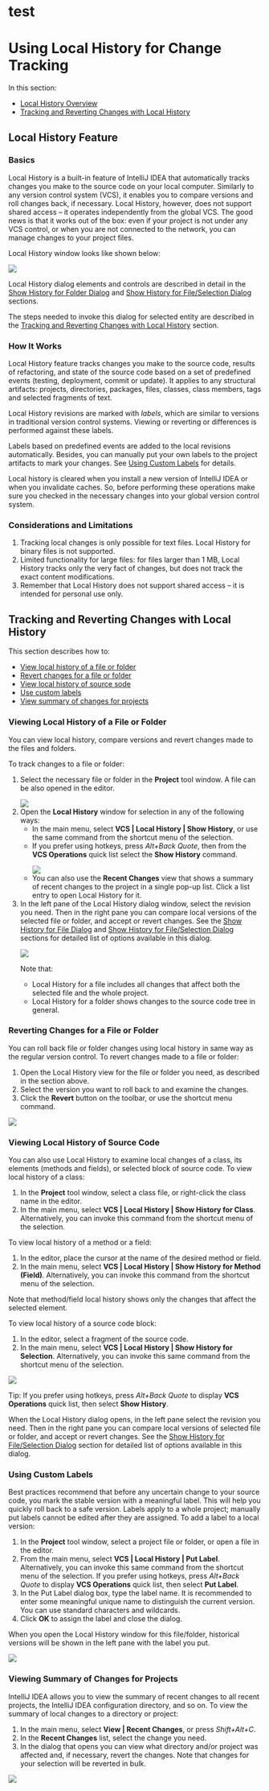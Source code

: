 # test
<h1>Using Local History for Change Tracking</h1>
In this section:
<ul>
<li><a href="#local-history-feature">Local History Overview</a></li>
<li><a href="#tracking-and-reverting-changes-with-local- history">Tracking and Reverting Changes with Local History</a></li>
</ul>
<h2>Local History Feature</h2>

<h3>Basics</h3>
Local History is a built-in feature of IntelliJ IDEA that automatically tracks changes you make to the source code on your local computer. Similarly to any version control system (VCS), it enables you to compare versions and roll changes back, if necessary. Local History, however, does not support shared access – it operates independently from the global VCS. The good news is that it works out of the box: even if your project is not under any VCS control, or when you are not connected to the network, you can manage changes to your project files.

Local History window looks like shown below:
<p></p>
<img src="images/show_history_dialog.png" align="center">

Local History dialog elements and controls are described in detail in the <a href="https://www.jetbrains.com/help/idea/show-history-for-folder-dialog.html">Show History for Folder Dialog</a> and <a href="https://www.jetbrains.com/help/idea/show-history-for-file-selection-dialog.html">Show History for File/Selection Dialog</a> sections.

The steps needed to invoke this dialog for selected entity are described in the <a href="#tracking-and-reverting-changes-with-local- history">Tracking and Reverting Changes with Local History</a> section.

<h3>How It Works</h3>
Local History feature tracks changes you make to the source code, results of refactoring, and state of the source code based on a set of predefined events (testing, deployment, commit or update). 
It applies to any structural artifacts: projects, directories, packages, files, classes, class members, tags and selected fragments of text. 

Local History revisions are marked with <i>labels</i>, which are similar to versions in traditional version control systems. Viewing or reverting or differences is performed against these labels.

Labels based on predefined events are added to the local revisions automatically. Besides, you can manually put your own labels to the project artifacts to mark your changes. See <a href="#using-custom-labels">Using Custom Labels</a> for details.

Local history is cleared when you install a new version of IntelliJ IDEA or when you invalidate caches. So, before performing these operations make sure you checked in the necessary changes into your global version control system.

<h3>Considerations and Limitations</h3>
<ol>
 <li>Tracking local changes is only possible for text files. Local History for binary files is not supported.</li>
 <li>Limited functionality for large files: for files larger than 1 MB, Local History tracks only the very fact of changes, but does not track the exact content modifications.</li>
<li>Remember that Local History does not support shared access – it is intended for personal use only.</li>
</ol>

<h2>Tracking and Reverting Changes with Local History</h2>
This section describes how to:
<ul>
<li><a href="#viewing-local-history-of-a-file-or-folder">View local history of a file or folder</a></li>
<li><a href="#reverting-changes-for-a-file-or-folder">Revert changes for a file or folder</a></li>
<li><a href="#viewing-local-history-of-source-code">View local history of source sode</a></li>
<li><a href="#using-custom-labels">Use custom labels</a></li>
<li><a href="#viewing-summary-of-changes-for-projects">View summary of changes for projects</a></li>
</ul>

<h3>Viewing Local History of a File or Folder</h3>
You can view local history, compare versions and revert changes made to the files and folders. 

To track changes to a file or folder:
<ol>
<li>Select the necessary file or folder in the <b>Project</b> tool window. A file can be also opened in the editor.
<p></p>
<img src="images/select_folder_in_project.png"> 
</li>
<li>Open the <b>Local History</b> window for selection in any of the following ways:
 <ul>
 <li>In the main menu, select  <b>VCS | Local History | Show History</b>, or use the same command from the shortcut menu of the selection.</li>
 <li>If you prefer using hotkeys, press <i>Alt+Back Quote</i>, then from the <b>VCS Operations</b> quick list select the <b>Show History</b> command.
 <p></p>
 <img src="images/vcs_operations_popup.png">
 </li>
 <li>You can also use the  <b>Recent Changes</b> view that shows a summary of recent changes to the project in a single pop-up list. Click a list entry to open Local History for it.</li>
 </ul>
 <li>In the left pane of the Local History dialog window, select the revision you need. Then in the right pane you can compare local versions of the selected file or folder, and accept or revert changes. See the <a href="https://www.jetbrains.com/help/idea/show-history-for-folder-dialog.html">Show History for File Dialog</a> and <a href="https://www.jetbrains.com/help/idea/show-history-for-file-selection-dialog.html">Show History for File/Selection Dialog</a> sections for detailed list of options available in this dialog.
 <p></p>
<img src="images/show_history_dialog_main.png">

Note that:
 <ul>
  <li>Local History for a file includes all changes that affect both the selected file and the whole project.</li>
  <li>Local History for a folder shows changes to the source code tree in general.</li>
 </ul>
 </ol>
<h3>Reverting Changes for a File or Folder</h3>
You can roll back file or folder changes using local history in same way as the regular version control.
To revert changes made to a file or folder:
<ol>
<li>Open the Local History view for the file or folder you need, as described in the section above.</li>
<li>Select the version you want to roll back to and examine the changes.</li>
<li>Click the <b>Revert</b> button on the toolbar, or use the shortcut menu command.</li>
</ol>
<p></p>
<img src="images/revert_changes.png">

<h3>Viewing Local History of Source Code</h3>
You can also use Local History to examine local changes of a class, its elements (methods and fields), or selected block of source code. 
To view local history of a class:
<ol>
<li>In the <b>Project</b> tool window, select a class file, or right-click the class name in the editor.</li>
<li>In the main menu, select <b>VCS | Local History | Show History for Class</b>. Alternatively, you can invoke this command from the shortcut menu of the selection.</li>
</ol>
<p></p>
To view local history of a method or a field:
<ol>
<li>In the editor, place the cursor at the name of the desired method or field.</li>
<li>In the main menu, select <b>VCS | Local History | Show History for Method (Field)</b>. Alternatively, you can invoke this command from the shortcut menu of the selection.</li>
</ol>
Note that method/field local history shows only the changes that affect the selected element.
<p></p>
To view local history of a source code block:
<ol>
<li>In the editor, select a fragment of the source code.</li>
<li>In the main menu, select <b>VCS | Local History | Show History for Selection</b>. Alternatively, you can invoke this same command from the shortcut menu of the selection.</li>
</ol>
<p></p>
<img src="images/show_history_for_selection.png">

Tip: If you prefer using hotkeys, press <i>Alt+Back Quote</i> to display <b>VCS Operations</b> quick list, then select <b>Show History</b>.

When the Local History dialog opens, in the left pane select the revision you need. Then in the right pane you can compare local versions of selected file or folder, and accept or revert changes. See the <a href="https://www.jetbrains.com/help/idea/show-history-for-file-selection-dialog.html"> Show History for File/Selection Dialog</a> section for detailed list of options available in this dialog.

<h3>Using Custom Labels</h3>
Best practices recommend that before any uncertain change to your source code, you mark the stable version with a meaningful label. This will help you quickly roll back to a safe version.
Labels apply to a whole project; manually put labels cannot be edited after they are assigned.
To add a label to a local version:
<ol>
<li>In the <b>Project</b> tool window, select a project file or folder, or open a file in the editor.</li>
<li>From the main menu, select <b>VCS | Local History | Put Label</b>. Alternatively, you can invoke this same command from the shortcut menu of the selection. If you prefer using hotkeys, press <i>Alt+Back Quote</i> to display <b>VCS Operations</b> quick list, then select <b>Put Label</b>.</li>
<li>In the Put Label dialog box, type the label name. It is recommended to enter some meaningful unique name to distinguish the current version. You can use standard characters and wildcards.</li>
<li>Click <b>OK</b> to assign the label and close the dialog.</li>
</ol>
<p></p>
When you open the Local History window for this file/folder, historical versions will be shown in the left pane with the label you put.
<p></p>
<img src="images/local_history_label_shown.png">

<h3>Viewing Summary of Changes for Projects</h3>
IntelliJ IDEA allows you to view the summary of recent changes to all recent projects, the IntelliJ IDEA configuration directory, and so on. 
To view the summary of local changes to a directory or project:
<ol>
<li>In the main menu, select <b>View | Recent Changes</b>, or press <i>Shift+Alt+C</i>.
<li>In the <b>Recent Changes</b> list, select the change you need.</li>
<li>In the dialog that opens you can view what directory and/or project was affected and, if necessary, revert the changes. Note that changes for your selection will be reverted in bulk. </li>
</ol>
<p></p>
<img src="images/view_recent_changes.png">


